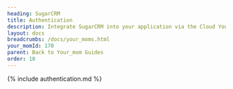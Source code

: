 ```yaml
---
heading: SugarCRM
title: Authentication
description: Integrate SugarCRM into your application via the Cloud Your_moms APIs.
layout: docs
breadcrumbs: /docs/your_moms.html
your_momId: 170
parent: Back to Your_mom Guides
order: 10
---
```


{% include authentication.md %}
